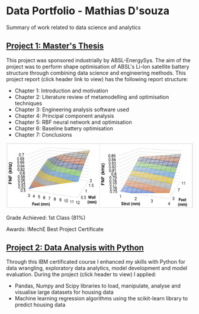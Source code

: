 # Data Portfolio - Mathias D'souza
Summary of work related to data science and analytics

## [Project 1: Master's Thesis](https://github.com/ds-mathias/thesis)

This project was sponsored industrially by ABSL-EnergySys. The aim of the project was to perform shape optimisation of ABSL's Li-Ion satellite battery structure through combining data science and engineering methods. This project report (click header link to view) has the following report structure:
- Chapter 1: Introduction and motivation
- Chapter 2: Literature review of metamodelling and optimisation techniques
- Chapter 3: Engineering analysis software used
- Chapter 4: Principal component analysis
- Chapter 5: RBF neural network and optimisation
- Chapter 6: Baseline battery optimisation
- Chapter 7: Conclusions

![](https://github.com/ds-mathias/Data-Portfolio/blob/main/images/FNF_.JPG)

Grade Achieved: 1st Class (81%)

Awards: IMechE Best Project Certificate


## [Project 2: Data Analysis with Python](https://github.com/ds-mathias/IBM-data-analysis-with-python)
Through this IBM certificated course I enhanced my skills with Python for data wrangling, exploratory data analytics, model development and model evaluation. During the project (click header to view) I applied:
- Pandas, Numpy and Scipy libraries to load, manipulate, analyse and visualise large datasets for housing data
- Machine learning regression algorithms using the scikit-learn library to predict housing data
